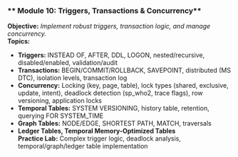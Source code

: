 ### ** Module 10: Triggers, Transactions & Concurrency**
**Objective:** *Implement robust triggers, transaction logic, and manage concurrency.*  
**Topics:**  
- **Triggers:** INSTEAD OF, AFTER, DDL, LOGON, nested/recursive, disabled/enabled, validation/audit  
- **Transactions:** BEGIN/COMMIT/ROLLBACK, SAVEPOINT, distributed (MS DTC), isolation levels, transaction log  
- **Concurrency:** Locking (key, page, table), lock types (shared, exclusive, update, intent), deadlock detection (sp_who2, trace flags), row versioning, application locks  
- **Temporal Tables:** SYSTEM VERSIONING, history table, retention, querying FOR SYSTEM_TIME  
- **Graph Tables:** NODE/EDGE, SHORTEST PATH, MATCH, traversals  
- **Ledger Tables, Temporal Memory-Optimized Tables**  
**Practice Lab:** Complex trigger logic, deadlock analysis, temporal/graph/ledger table implementation

